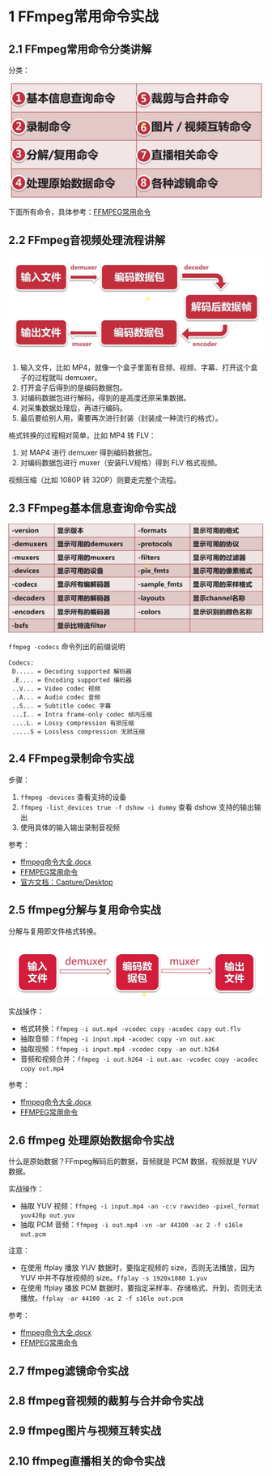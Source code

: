 # 1 FFmpeg常用命令实战

## 2.1 FFmpeg常用命令分类讲解

分类：

![](images/02-ffmpeg-commands.png)

下面所有命令，具体参考：[FFMPEG常用命令](https://www.imooc.com/article/254520)

## 2.2 FFmpeg音视频处理流程讲解

![](images/02-ffmpeg-process.png)

1. 输入文件，比如 MP4，就像一个盒子里面有音频、视频、字幕、打开这个盒子的过程就叫 demuxer。
2. 打开盒子后得到的是编码数据包。
3. 对编码数据包进行解码，得到的是高度还原采集数据。
4. 对采集数据处理后，再进行编码。
5. 最后要给别人用，需要再次进行封装（封装成一种流行的格式）。

格式转换的过程相对简单，比如 MP4 转 FLV：

1. 对 MAP4 进行 demuxer 得到编码数据包。
2. 对编码数据包进行 muxer（安装FLV规格）得到 FLV 格式视频。

视频压缩（比如 1080P 转 320P）则要走完整个流程。

## 2.3 FFmpeg基本信息查询命令实战

![](images/02-ffmpeg-commands-1.png)

`ffmpeg -codecs` 命令列出的前缀说明

```log
Codecs:
 D..... = Decoding supported 解码器
 .E.... = Encoding supported 编码器
 ..V... = Video codec 视频
 ..A... = Audio codec 音频
 ..S... = Subtitle codec 字幕
 ...I.. = Intra frame-only codec 帧内压缩
 ....L. = Lossy compression 有损压缩
 .....S = Lossless compression 无损压缩
```

## 2.4 FFmpeg录制命令实战

步骤：

1. `ffmpeg -devices` 查看支持的设备
2. `ffmpeg -list_devices true -f dshow -i dummy` 查看 dshow 支持的输出输出
3. 使用具体的输入输出录制音视频

参考：

- [ffmpeg命令大全.docx](02-ffmpeg命令大全.docx)
- [FFMPEG常用命令](https://www.imooc.com/article/254520)
- [官方文档：Capture/Desktop](https://trac.ffmpeg.org/wiki/Capture/Desktop)

## 2.5 ffmpeg分解与复用命令实战

分解与复用即文件格式转换。

![](images/02-ffmpeg-分解复用流程.png)

实战操作：

- 格式转换：`ffmpeg -i out.mp4 -vcodec copy -acodec copy out.flv`
- 抽取音频：`ffmpeg -i input.mp4 -acodec copy -vn out.aac`
- 抽取视频：`ffmpeg -i input.mp4 -vcodec copy -an out.h264`
- 音频和视频合并：`ffmpeg -i out.h264 -i out.aac -vcodec copy -acodec copy out.mp4`

参考：

- [ffmpeg命令大全.docx](02-ffmpeg命令大全.docx)
- [FFMPEG常用命令](https://www.imooc.com/article/254520)

## 2.6 ffmpeg 处理原始数据命令实战

什么是原始数据？FFmpeg解码后的数据，音频就是 PCM 数据，视频就是 YUV 数据。

实战操作：

- 抽取 YUV 视频：`ffmpeg -i input.mp4 -an -c:v rawvideo -pixel_format yuv420p out.yuv`
- 抽取 PCM 音频：`ffmpeg -i out.mp4 -vn -ar 44100 -ac 2 -f s16le out.pcm`

注意：

- 在使用 ffplay 播放 YUV 数据时，要指定视频的 size，否则无法播放，因为 YUV 中并不存放视频的 size。`ffplay -s 1920x1080 1.yuv`
- 在使用 ffplay 播放 PCM 数据时，要指定采样率、存储格式、升到，否则无法播放。`ffplay -ar 44100 -ac 2 -f s16le out.pcm`

参考：

- [ffmpeg命令大全.docx](02-ffmpeg命令大全.docx)
- [FFMPEG常用命令](https://www.imooc.com/article/254520)

## 2.7 ffmpeg滤镜命令实战

## 2.8 ffmpeg音视频的裁剪与合并命令实战

## 2.9 ffmpeg图片与视频互转实战

## 2.10 ffmpeg直播相关的命令实战